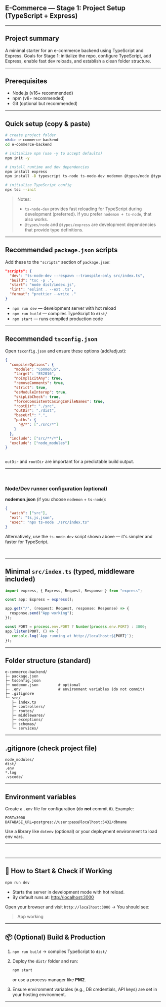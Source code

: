 ## E-Commerce — Stage 1: Project Setup (TypeScript + Express)

---

## Project summary

A minimal starter for an e-commerce backend using TypeScript and Express.
Goals for Stage 1: initialize the repo, configure TypeScript, add Express, enable fast dev reloads, and establish a clean folder structure.

---

## Prerequisites

* Node.js (v16+ recommended)
* npm (v8+ recommended)
* Git (optional but recommended)

---

## Quick setup (copy & paste)

```bash
# create project folder
mkdir e-commerce-backend
cd e-commerce-backend

# initialize npm (use -y to accept defaults)
npm init -y

# install runtime and dev dependencies
npm install express
npm install -D typescript ts-node ts-node-dev nodemon @types/node @types/express

# initialize TypeScript config
npx tsc --init
```

> Notes:
>
> * `ts-node-dev` provides fast reloading for TypeScript during development (preferred). If you prefer `nodemon + ts-node`, that also works.
> * `@types/node` and `@types/express` are development dependencies that provide type definitions.

---

## Recommended `package.json` scripts

Add these to the `"scripts"` section of `package.json`:

```json
"scripts": {
  "dev": "ts-node-dev --respawn --transpile-only src/index.ts",
  "build": "tsc -p .",
  "start": "node dist/index.js",
  "lint": "eslint . --ext .ts",
  "format": "prettier --write ."
}
```

* `npm run dev` — development server with hot reload
* `npm run build` — compiles TypeScript to `dist/`
* `npm start` — runs compiled production code

---

## Recommended `tsconfig.json` 

Open `tsconfig.json` and ensure these options (add/adjust):

```json
{
  "compilerOptions": {
    "module": "CommonJS",
    "target": "ES2016",
    "noImplicitAny": true,
    "removeComments": true,
    "strict": true,
    "esModuleInterop": true,
    "skipLibCheck": true,
    "forceConsistentCasingInFileNames": true,
    "rootDir": "./src",
    "outDir": "./dist",
    "baseUrl": ".",
    "paths": {
      "@/*": ["./src/*"]
    }
  },
  "include": ["src/**/*"],
  "exclude": ["node_modules"]
}
 
```

`outDir` and `rootDir` are important for a predictable build output.

---

<br/>

### Node/Dev runner configuration (optional)

**nodemon.json** (if you choose `nodemon` + `ts-node`):

```json
{
  "watch": ["src"],
  "ext": "ts,js,json",
  "exec": "npx ts-node ./src/index.ts"
}
```

Alternatively, use the `ts-node-dev` script shown above — it's simpler and faster for TypeScript.

<br/>

---

## Minimal `src/index.ts` (typed, middleware included)

```ts
import express, { Express, Request, Response } from "express";

const app: Express = express();

app.get("/", (request: Request, response: Response) => {
  response.send("App working");
});

const PORT = process.env.PORT ? Number(process.env.PORT) : 3000;
app.listen(PORT, () => {
   console.log(`App running at http://localhost:${PORT}`);
});

```

---

## Folder structure (standard)

```
e-commerce-backend/
├─ package.json
├─ tsconfig.json
├─ nodemon.json         # optional
├─ .env                 # environment variables (do not commit)
├─ .gitignore
└─ src/
   ├─ index.ts
   ├─ controllers/
   ├─ routes/
   ├─ middlewares/
   ├─ exceptions/
   ├─ schemas/         
   └─ services/
```

---

## .gitignore (check project file)

```
node_modules/
dist/
.env
*.log
.vscode/
```

---

## Environment variables

Create a `.env` file for configuration (do **not** commit it). Example:

```
PORT=3000
DATABASE_URL=postgres://user:pass@localhost:5432/dbname
```

Use a library like `dotenv` (optional) or your deployment environment to load env vars.

---

<br/>

---

## 🚀 How to Start & Check if Working

```bash
npm run dev
```

* Starts the server in development mode with hot reload.
* By default runs at: [http://localhost:3000](http://localhost:3000)

Open your browser and visit `http://localhost:3000` → You should see:


> App working


---

## 📦 (Optional) Build & Production

1. `npm run build` → compiles TypeScript to `dist/`
2. Deploy the `dist/` folder and run:

   ```bash
   npm start
   ```

   or use a process manager like **PM2**.
3. Ensure environment variables (e.g., DB credentials, API keys) are set in your hosting environment.

---

